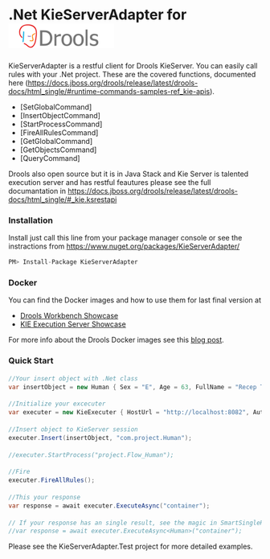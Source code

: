 # .Net KieServerAdapter for ![Logo](Files/DroolsLogo210px.png)

KieServerAdapter is a restful client for Drools KieServer. You can easily call rules with your .Net project. 
These are the covered functions, documented here (https://docs.jboss.org/drools/release/latest/drools-docs/html_single/#runtime-commands-samples-ref_kie-apis).

  - [SetGlobalCommand]
  - [InsertObjectCommand]
  - [StartProcessCommand]
  - [FireAllRulesCommand]
  - [GetGlobalCommand]
  - [GetObjectsCommand]
  - [QueryCommand]

Drools also open source but it is in Java Stack and Kie Server is talented execution server and has restful feautures please see the full documantation in  https://docs.jboss.org/drools/release/latest/drools-docs/html_single/#_kie.ksrestapi

### Installation

Install just call this line from your package manager console or see the instractions from https://www.nuget.org/packages/KieServerAdapter/

```javascript
PM> Install-Package KieServerAdapter
```

### Docker
You can find the Docker images and how to use them for last final version at

- [Drools Workbench Showcase](https://registry.hub.docker.com/u/jboss/drools-workbench-showcase/)
- [KIE Execution Server Showcase](https://registry.hub.docker.com/u/jboss/kie-server-showcase/)

For more info about the Drools Docker images see this [blog post](https://downloads.jboss.org/drools/release/snapshot/master/index.html).

### Quick Start

```csharp
//Your insert object with .Net class
var insertObject = new Human { Sex = "E", Age = 63, FullName = "Recep Tayyip Erdoğan", Country = "TR"};

//Initialize your excecuter
var executer = new KieExecuter { HostUrl = "http://localhost:8082", AuthUserName = "kieserver", AuthPassword = "kieserver1!" };

//Insert object to KieServer session
executer.Insert(insertObject, "com.project.Human");

//executer.StartProcess("project.Flow_Human");

//Fire
executer.FireAllRules();

//This your response
var response = await executer.ExecuteAsync("container");

// If your response has an single result, see the magic in SmartSingleResponse property.
//var response = await executer.ExecuteAsync<Human>("container");
```

Please see the KieServerAdapter.Test project for more detailed examples.
